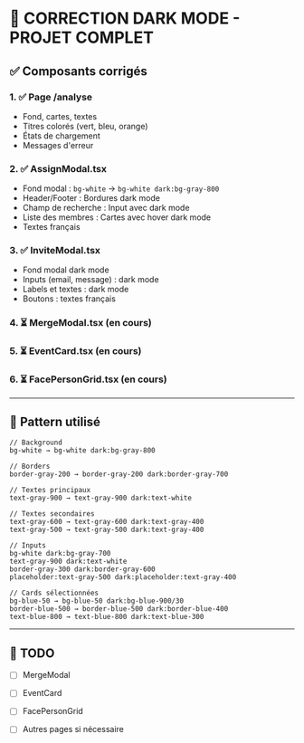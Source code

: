 # 🌙 CORRECTION DARK MODE - PROJET COMPLET

## ✅ Composants corrigés

### 1. ✅ Page /analyse
- Fond, cartes, textes
- Titres colorés (vert, bleu, orange)
- États de chargement
- Messages d'erreur

### 2. ✅ AssignModal.tsx
- Fond modal : `bg-white` → `bg-white dark:bg-gray-800`
- Header/Footer : Bordures dark mode
- Champ de recherche : Input avec dark mode
- Liste des membres : Cartes avec hover dark mode
- Textes français

### 3. ✅ InviteModal.tsx
- Fond modal dark mode
- Inputs (email, message) : dark mode
- Labels et textes : dark mode
- Boutons : textes français

### 4. ⏳ MergeModal.tsx (en cours)
### 5. ⏳ EventCard.tsx (en cours)
### 6. ⏳ FacePersonGrid.tsx (en cours)

---

## 🎨 Pattern utilisé

```tsx
// Background
bg-white → bg-white dark:bg-gray-800

// Borders  
border-gray-200 → border-gray-200 dark:border-gray-700

// Textes principaux
text-gray-900 → text-gray-900 dark:text-white

// Textes secondaires
text-gray-600 → text-gray-600 dark:text-gray-400
text-gray-500 → text-gray-500 dark:text-gray-400

// Inputs
bg-white dark:bg-gray-700
text-gray-900 dark:text-white
border-gray-300 dark:border-gray-600
placeholder:text-gray-500 dark:placeholder:text-gray-400

// Cards sélectionnées
bg-blue-50 → bg-blue-50 dark:bg-blue-900/30
border-blue-500 → border-blue-500 dark:border-blue-400
text-blue-800 → text-blue-800 dark:text-blue-300
```

---

## 📝 TODO

- [ ] MergeModal
- [ ] EventCard  
- [ ] FacePersonGrid
- [ ] Autres pages si nécessaire

